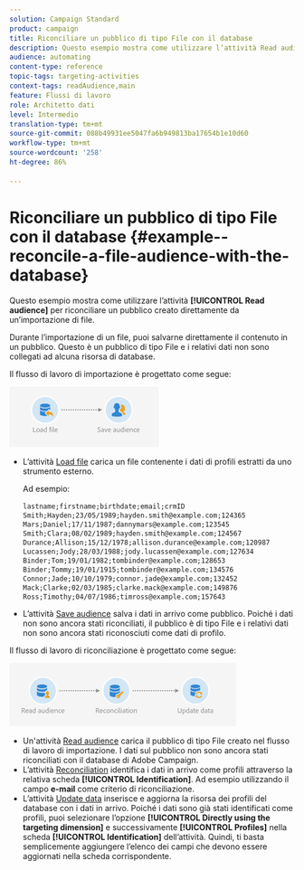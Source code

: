 ```yaml
---
solution: Campaign Standard
product: campaign
title: Riconciliare un pubblico di tipo File con il database
description: Questo esempio mostra come utilizzare l’attività Read audience per riconciliare un pubblico creato direttamente da un’importazione di file.
audience: automating
content-type: reference
topic-tags: targeting-activities
context-tags: readAudience,main
feature: Flussi di lavoro
role: Architetto dati
level: Intermedio
translation-type: tm+mt
source-git-commit: 088b49931ee5047fa6b949813ba17654b1e10d60
workflow-type: tm+mt
source-wordcount: '258'
ht-degree: 86%

---
```



# Riconciliare un pubblico di tipo File con il database {#example--reconcile-a-file-audience-with-the-database}

Questo esempio mostra come utilizzare l’attività **[!UICONTROL Read audience]** per riconciliare un pubblico creato direttamente da un’importazione di file.

Durante l’importazione di un file, puoi salvarne direttamente il contenuto in un pubblico. Questo è un pubblico di tipo File e i relativi dati non sono collegati ad alcuna risorsa di database.

Il flusso di lavoro di importazione è progettato come segue:

![](assets/readaudience_activity_example3.png)

* L’attività [Load file](../../automating/using/load-file.md) carica un file contenente i dati di profili estratti da uno strumento esterno.

   Ad esempio:

   ```
   lastname;firstname;birthdate;email;crmID
   Smith;Hayden;23/05/1989;hayden.smith@example.com;124365
   Mars;Daniel;17/11/1987;dannymars@example.com;123545
   Smith;Clara;08/02/1989;hayden.smith@example.com;124567
   Durance;Allison;15/12/1978;allison.durance@example.com;120987
   Lucassen;Jody;28/03/1988;jody.lucassen@example.com;127634
   Binder;Tom;19/01/1982;tombinder@example.com;128653
   Binder;Tommy;19/01/1915;tombinder@example.com;134576
   Connor;Jade;10/10/1979;connor.jade@example.com;132452
   Mack;Clarke;02/03/1985;clarke.mack@example.com;149876
   Ross;Timothy;04/07/1986;timross@example.com;157643
   ```

* L’attività [Save audience](../../automating/using/save-audience.md) salva i dati in arrivo come pubblico. Poiché i dati non sono ancora stati riconciliati, il pubblico è di tipo File e i relativi dati non sono ancora stati riconosciuti come dati di profilo.

Il flusso di lavoro di riconciliazione è progettato come segue:

![](assets/readaudience_activity_example2.png)

* Un&#39;attività [Read audience](../../automating/using/read-audience.md) carica il pubblico di tipo File creato nel flusso di lavoro di importazione. I dati sul pubblico non sono ancora stati riconciliati con il database di Adobe Campaign.
* L’attività [Reconciliation](../../automating/using/reconciliation.md) identifica i dati in arrivo come profili attraverso la relativa scheda **[!UICONTROL Identification]**. Ad esempio utilizzando il campo **e-mail** come criterio di riconciliazione.
* L’attività [Update data](../../automating/using/update-data.md) inserisce e aggiorna la risorsa dei profili del database con i dati in arrivo. Poiché i dati sono già stati identificati come profili, puoi selezionare l’opzione **[!UICONTROL Directly using the targeting dimension]** e successivamente **[!UICONTROL Profiles]** nella scheda **[!UICONTROL Identification]** dell’attività. Quindi, ti basta semplicemente aggiungere l’elenco dei campi che devono essere aggiornati nella scheda corrispondente.
